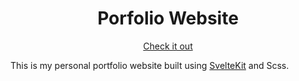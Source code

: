 <h1 align="center">
  Porfolio Website
</h1>

<p align="center">
  <a href="https://daneskalski.com">Check it out</a>
</p>

This is my personal portfolio website built using [SvelteKit](https://github.com/sveltejs/kit) and Scss.
